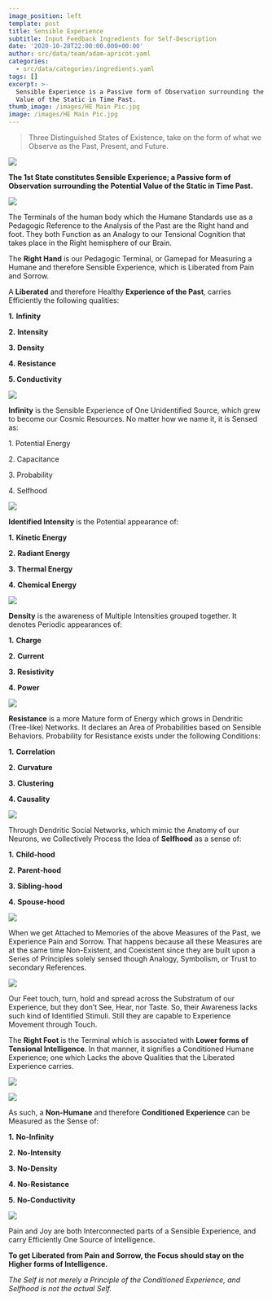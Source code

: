 ```yaml
---
image_position: left
template: post
title: Sensible Experience
subtitle: Input Feedback Ingredients for Self-Description
date: '2020-10-28T22:00:00.000+00:00'
author: src/data/team/adam-apricot.yaml
categories:
  - src/data/categories/ingredients.yaml
tags: []
excerpt: >-
  Sensible Experience is a Passive form of Observation surrounding the Potential
  Value of the Static in Time Past.
thumb_image: /images/HE Main Pic.jpg
image: /images/HE Main Pic.jpg
---
```

> Three Distinguished States of Existence, take on the form of what we Observe as the Past, Present, and Future.

![](/images/one.png)

**The 1st State constitutes Sensible Experience; a Passive form of Observation surrounding the Potential Value of the Static in Time Past.**

![](https://cdn-images-1.medium.com/max/906/1*9XiBZlo49_gD0YDzmaHEOQ.png)

The Terminals of the human body which the Humane Standards use as a Pedagogic Reference to the Analysis of the Past are the Right hand and foot. They both Function as an Analogy to our Tensional Cognition that takes place in the Right hemisphere of our Brain.

The **Right Hand** is our Pedagogic Terminal, or Gamepad for Measuring a Humane and therefore Sensible Experience, which is Liberated from Pain and Sorrow.

A **Liberated** and therefore Healthy **Experience of the Past**, carries Efficiently the following qualities:

**1.** **Infinity**

**2.** **Intensity**

**3.** **Density**

**4.** **Resistance**

**5. Conductivity**

![](https://cdn-images-1.medium.com/max/906/1*iIycm-_iJk0ZBjldTcYafA.png)

**Infinity** is the Sensible Experience of One Unidentified Source, which grew to become our Cosmic Resources. No matter how we name it, it is Sensed as:

1\. Potential Energy

2\. Capacitance

3\. Probability

4\. Selfhood

![](https://cdn-images-1.medium.com/max/906/1*xWZfpwCHuK9TAquRagvN4w.png)

**Identified Intensity** is the Potential appearance of:

**1.** **Kinetic Energy**

**2.** **Radiant Energy**

**3.** **Thermal Energy**

**4.** **Chemical Energy**

![](https://cdn-images-1.medium.com/max/906/1*i4ISch-rQRCkmRduriBjQA.png)

**Density** is the awareness of Multiple Intensities grouped together. It denotes Periodic appearances of:

**1.** **Charge**

**2.** **Current**

**3.** **Resistivity**

**4.** **Power**

![](https://cdn-images-1.medium.com/max/906/1*GSGaFIYG6g9HVBQlYf77YA.png)

**Resistance** is a more Mature form of Energy which grows in Dendritic (Tree-like) Networks. It declares an Area of Probabilities based on Sensible Behaviors. Probability for Resistance exists under the following Conditions:

**1.** **Correlation**

**2.** **Curvature**

**3.** **Clustering**

**4. Causality**

![](https://cdn-images-1.medium.com/max/906/1*-79oXG1pG0gYXiSWZ5-udg.png)

Through Dendritic Social Networks, which mimic the Anatomy of our Neurons, we Collectively Process the Idea of **Selfhood** as a sense of:

**1.** **Child-hood**

**2.** **Parent-hood**

**3.** **Sibling-hood**

**4.** **Spouse-hood**

![](https://cdn-images-1.medium.com/max/906/1*wA2RcyNC66aj8UsaETKWUQ.png)

When we get Attached to Memories of the above Measures of the Past, we Experience Pain and Sorrow. That happens because all these Measures are at the same time Non-Existent, and Coexistent since they are built upon a Series of Principles solely sensed though Analogy, Symbolism, or Trust to secondary References.

![](https://cdn-images-1.medium.com/max/906/1*4zHNn2zuDansEacWsBi_gg.png)

Our Feet touch, turn, hold and spread across the Substratum of our Experience, but they don’t See, Hear, nor Taste. So, their Awareness lacks such kind of Identified Stimuli. Still they are capable to Experience Movement through Touch.

The **Right Foot** is the Terminal which is associated with **Lower forms of Tensional Intelligence**. In that manner, it signifies a Conditioned Humane Experience; one which Lacks the above Qualities that the Liberated Experience carries.

![](https://cdn-images-1.medium.com/max/906/1*F83Lcl3bmsvAvZGJPYaixw.png)

![](https://cdn-images-1.medium.com/max/906/1*meVEanVFL3IVlCrCV9UOgQ.png)

As such, a **Non-Humane** and therefore **Conditioned Experience** can be Measured as the Sense of:

**1.** **No-Infinity**

**2.** **No-Intensity**

**3.** **No-Density**

**4.** **No-Resistance**

**5.** **No-Conductivity**

![](https://cdn-images-1.medium.com/max/906/1*zZspVleBq8RqyvI_asHYiw.png)

Pain and Joy are both Interconnected parts of a Sensible Experience, and carry Efficiently One Source of Intelligence.

**To get Liberated from Pain and Sorrow, the Focus should stay on the Higher forms of Intelligence.**

_The Self is not merely a Principle of the Conditioned Experience, and Selfhood is not the actual Self._